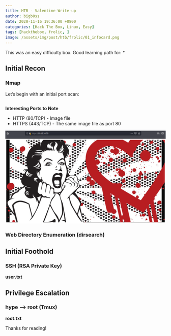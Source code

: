 ```yaml
---
title: HTB - Valentine Write-up
author: bigb0ss
date: 2020-11-16 19:36:00 +0800
categories: [Hack The Box, Linux, Easy]
tags: [hackthebox, frolic, ]
image: /assets/img/post/htb/frolic/01_infocard.png
---
```


This was an easy difficulty box. Good learning path for:
* 


## Initial Recon

### Nmap

Let’s begin with an initial port scan:

```console

```

<b>Interesting Ports to Note</b>

* HTTP (80/TCP) - Image file 
* HTTPS (443/TCP) - The same image file as port 80

![image](/assets/img/post/htb/valentine/02.png)


### Web Directory Enumeration (dirsearch)





## Initial Foothold

### SSH (RSA Private Key)

<b>user.txt</b>



## Privilege Escalation

### hype —> root (Tmux)



<b>root.txt</b>



Thanks for reading!